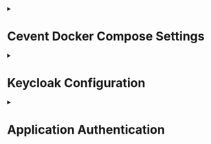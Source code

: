 ﻿<details>
<summary>

  # Cevent Docker Compose Settings

</summary>

## Prerequisites

Ensure you have Docker and Docker Compose installed on your machine.

## Setup Instructions

This project requires a few services to be run through Docker Compose, while some services (like the API Gateway and the core API service) need to be started manually.

### 1. Run Docker Compose Services

To start the essential dependencies, including **Service Discovery**, **Consul**, and **SQL Server** (database), run the following command:

```bash
docker-compose up -d
```

This will start:
- **Consul**: Service discovery tool, accessible at `http://localhost:8500`.
- **Service Discovery**: Handles dynamic routing of services via Consul.
- **SQL Server Database**: A containerized SQL Server instance, pre-configured with necessary environment variables.

### 2. Register a Service in Service Discovery

To register a service in the Service Discovery, you need to send a `POST` request to `/api/service-registry/register` with the following JSON body (you can do it with swagger):

```json
{
  "serviceName": "cevent-service",
  "address": "localhost",
  "port": 5000,
  "healthCheckEndpoint": "/health"
}
```

- **serviceName**: The name of the service you are registering (e.g., `cevent-service`).
- **address**: The address where the service is accessible. Use the container name if running in Docker (e.g., `ceventservice`).
- **port**: The port on which the service is exposed (e.g., `5000`).
- **healthCheckEndpoint**: The endpoint to check if the service is healthy (e.g., `/health`).

### 3. Run API Gateway and CEvent Service API Independently

After running Docker Compose, you’ll need to start the `ApiGateway` and `CEventService.API` services independently.

#### Start API Gateway

Navigate to the `ApiGateway` directory and run the following commands:

```bash
cd ApiGateway
dotnet run
```

This will start the API Gateway on the configured port (ensure it matches the `docker-compose.yml` configuration for consistency).


#### Start CEvent Service API

Navigate to the `CEventService.API` directory and run the following commands:

```bash
cd CEventService.API
dotnet run
```

This will start the core API service for event management, allowing the API Gateway to route requests to it.

## Additional Notes

- **Consul** is accessible at `http://localhost:8500` for checking registered services.
- Make sure the services are properly registered with the correct URLs to enable smooth routing between the `ApiGateway` and `CEventService.API`.
- Use `docker-compose down` to stop the Docker Compose services when done.

## Troubleshooting

If you encounter issues with connectivity or `Connection Refused` errors, ensure:
- All services are running and accessible within the Docker network.
- Environment variables are correctly configured in each service’s settings.

## Future Improvements

- Automate the startup of the `ApiGateway` and `CEventService.API` through Docker if feasible.
- Add more robust health checks to the services for better resilience and diagnostics.



</details>
<details>
<summary>

  # Keycloak Configuration

</summary>

# Keycloak Setup Guide

This guide walks you through setting up Keycloak for a project, including configuring a realm, client, roles, and creating an admin user.

## Prerequisites

- **Keycloak Server**: Running on port `8080`.
- **Default Admin Credentials**: 
  ```
  Username: admin
  Password: admin
  ```

---

## Step 1: Create a New Realm

1. Log in to the Keycloak admin console.
2. Navigate to **Realms**.
3. Click **Create Realm**.
4. Enter the following:
   - **Realm Name**: `solidarios-realm`
5. Click **Create**.

---

## Step 2: Configure a Client

1. Navigate to **Clients**.
2. Click **Create Client**.
3. Enter the following:
   - **Client ID**: `next-client`
   - **Name**: `none` or `next-client`
4. Click **Next**.
5. Configure the client:
   - **Client Authentication**: Turn **On**.
   - **Root URL**: `http://localhost:3000/`
   - **Home URL**: `http://localhost:3000/`
   - **Valid Redirect URIs**: `http://localhost:3000/*`
   - **Valid Post Logout Redirect URIs**: `http://localhost:3000/*`
   - **Web Origins**: `http://localhost:3000/*`
6. Click **Save**.

---

## Step 3: Retrieve Client Secret

1. Go to the **Clients** tab.
2. Select the `next-client` client.
3. Navigate to **Credentials**.
4. Copy the **Client Secret**.
5. Add the secret to your frontend's `.env` file:
   ```env
   FRONTEND_CLIENT_SECRET="paste here"
   ```

---

## Step 4: Enable User Registration

1. Navigate to **Realm Settings**.
2. Go to the **Login** tab.
3. Set **User Registration** to **On**.

---

## Step 5: Create Roles

1. Go to **Realm Roles**.
2. Click **Create Role**.
3. Enter the following:
   - **Role Name**: `admin`
4. Click **Save**.

---

## Step 6: Add an Admin User

1. Navigate to the **Users** tab.
2. Click **Add User**.
3. Fill in the new user's details.
4. Click **Create**.
5. Assign the `admin` role:
   - Go to **Role Mappings**.
   - Assign the `admin` role to the user.

---


</details>
<details>
<summary>

  # Application Authentication

</summary>

# Authentication
This app uses **NextAuth.js** with the provider **Keycloak** to handle user authentication. Once users log in, they receive a session and an access token that can be used for authorization in requests. For detailed Keycloak configuration instructions, please refer to the [Keycloak setup guide](cevent_frontend/README.md).

# Authorization
We manage two types of users:
1. **Guest Users** (not logged in)
2. **Authenticated Users** (logged in with an account)

Certain features and operations are only accessible to authenticated users. To enforce this, we use JWT (JSON Web Token) to securely validate user sessions with access tokens provided by NextAuth.js.

## API Structure
The cevent_frontend project includes an `api/` folder that contains custom serverless API endpoints for authentication and events. This structure is part of Next.js’s built-in API routing, enabling the creation of serverless functions within the app. Here’s how each part of the API operates:

### API Workflow
1. **Client Component**: A client component makes a fetch request to an endpoint, such as `/api/auth/logout` or `/api/events`.
2. **Local API Route**: The request is handled by the Next.js API route, which may:
   - Verify authentication
   - Transform the request
   - Add headers or manage authorization logic
3. **External API**: The local API forwards requests to an external service, such as the Event Service API. It receives data from this external API and sends the processed response back to the client.

This local API layer acts as middleware, managing data flow between the client and external services. By centralizing endpoint calls, frontend developers only need to make simple fetch requests like `await fetch("/api/events")`, which reduces complexity.

## Event Service API
The Event Service API uses **JWT Bearer** authentication to validate requests. The system checks the JWT's issuer, audience, lifetime, and signing key to ensure token integrity.

Endpoints protected with `[Authorize]` require users to be authenticated:
- Currently, the **POST** endpoint is protected, which restricts write access to logged-in users only.
- For testing purposes, you can also protect the **GetAll** endpoint to confirm that it won’t work from the frontend if the user is not logged in.

This setup provides secure and flexible authentication and authorization for both client and server-side operations.
</details>

